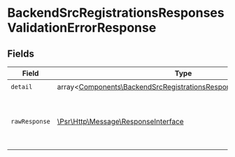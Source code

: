 # BackendSrcRegistrationsResponsesValidationErrorResponse


## Fields

| Field                                                                                                                                                   | Type                                                                                                                                                    | Required                                                                                                                                                | Description                                                                                                                                             |
| ------------------------------------------------------------------------------------------------------------------------------------------------------- | ------------------------------------------------------------------------------------------------------------------------------------------------------- | ------------------------------------------------------------------------------------------------------------------------------------------------------- | ------------------------------------------------------------------------------------------------------------------------------------------------------- |
| `detail`                                                                                                                                                | array<[Components\BackendSrcRegistrationsResponsesValidationErrorItem](../../Models/Components/BackendSrcRegistrationsResponsesValidationErrorItem.md)> | :heavy_check_mark:                                                                                                                                      | N/A                                                                                                                                                     |
| `rawResponse`                                                                                                                                           | [\Psr\Http\Message\ResponseInterface](https://www.php-fig.org/psr/psr-7/#33-psrhttpmessageresponseinterface)                                            | :heavy_minus_sign:                                                                                                                                      | Raw HTTP response; suitable for custom response parsing                                                                                                 |